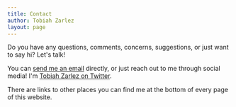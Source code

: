 ```yaml
---
title: Contact
author: Tobiah Zarlez
layout: page
---
```

Do you have any questions, comments, concerns, suggestions, or just want to say hi? Let's talk!

You can [send me an email](mailto:Contact@TobiahZ.com) directly, or just reach out to me through social media! I'm <a title="at TobiahZarlez on Twitter" href="http://twitter.com/TobiahZarlez" target="_blank">Tobiah Zarlez on Twitter</a>.

There are links to other places you can find me at the bottom of every page of this website.
